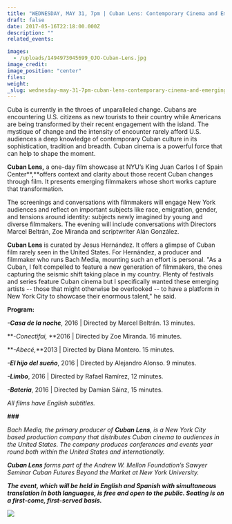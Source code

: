 ```yaml
---
title: "WEDNESDAY, MAY 31, 7pm | Cuban Lens: Contemporary Cinema and Emerging Filmmakers"
draft: false
date: 2017-05-16T22:18:00.000Z
description: ""
related_events:

images:
  - /uploads/1494973045699_OJO-Cuban-Lens.jpg
image_credit:
image_position: "center"
files:
weight:
_slug: wednesday-may-31-7pm-cuban-lens-contemporary-cinema-and-emerging-filmmakers
---
```


Cuba is currently in the throes of unparalleled change. Cubans are encountering U.S. citizens as new tourists to their country while Americans are being transformed by their recent engagement with the island. The mystique of change and the intensity of encounter rarely afford U.S. audiences a deep knowledge of contemporary Cuban culture in its sophistication, tradition and breadth. Cuban cinema is a powerful force that can help to shape the moment.

**Cuban Lens,** a one-day film showcase at NYU’s King Juan Carlos I of Spain Center**,**offers context and clarity about those recent Cuban changes through film. It presents emerging filmmakers whose short works capture that transformation.

The screenings and conversations with filmmakers will engage New York audiences and reflect on important subjects like race, emigration, gender, and tensions around identity: subjects newly imagined by young and diverse filmmakers. The evening will include conversations with Directors Marcel Beltrán, Zoe Miranda and scriptwriter Alán González.

**Cuban Lens** is curated by Jesus Hernández. It offers a glimpse of Cuban film rarely seen in the United States. For Hernández, a producer and filmmaker who runs Bach Media, mounting such an effort is personal. "As a Cuban, I felt compelled to feature a new generation of filmmakers, the ones capturing the seismic shift taking place in my country. Plenty of festivals and series feature Cuban cinema but I specifically wanted these emerging artists -- those that might otherwise be overlooked -- to have a platform in New York City to showcase their enormous talent," he said.

**Program:**

**_-Casa de la noche_**, 2016 | Directed by Marcel Beltrán. 13 minutes.

**_-Conectifai,_ **2016 | Directed by Zoe Miranda. 16 minutes.

**_-Abecé,_**2013 | Directed by Diana Montero. 15 minutes.

**_-El hijo del sueño_**, 2016 | Directed by Alejandro Alonso. 9 minutes.

**_-Limbo_**, 2016 | Directed by Rafael Ramírez, 12 minutes.

**_-Batería_**, 2016 | Directed by Damian Sáinz, 15 minutes.

_All film<a name="_GoBack"></a>s have English subtitles._

**###**

_Bach Media, the primary producer of **Cuban Lens**, is a New York City based production company that distributes Cuban cinema to audiences in the United States. The company produces conferences and events year round both within the United States and internationally._

_**Cuban Lens** forms part of the Andrew W. Mellon Foundation’s Sawyer Seminar _Cuban Futures Beyond the Market_ at New York University._

**_The event, which will be held in English and Spanish with simultaneous translation in both languages, is free and open to the public. Seating is on a first-come, first-served basis._**

![](/uploads/1494969315219_CubanLens_KeyArt_FACEBOOK.jpg)

